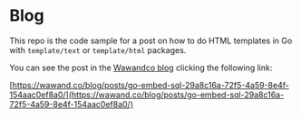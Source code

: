 # Blog

This repo is the code sample for a post on how to do HTML templates in Go with `template/text` or `template/html` packages.

You can see the post in the [Wawandco blog](https://wawand.co/blog/posts/go-embed-sql-29a8c16a-72f5-4a59-8e4f-154aac0ef8a0/) clicking the following link:

[https://wawand.co/blog/posts/go-embed-sql-29a8c16a-72f5-4a59-8e4f-154aac0ef8a0/](https://wawand.co/blog/posts/go-embed-sql-29a8c16a-72f5-4a59-8e4f-154aac0ef8a0/)

